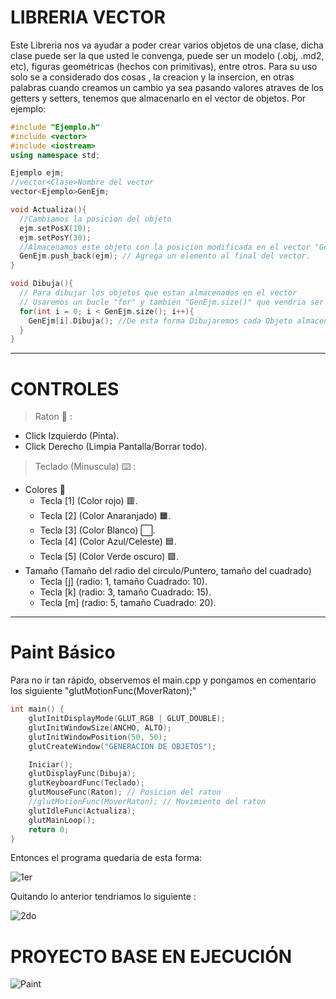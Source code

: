 # LIBRERIA VECTOR

Este Libreria nos va ayudar a poder crear varios objetos de una clase, dicha clase puede ser la que usted le convenga, puede ser un modelo (.obj, .md2, etc), figuras
geométricas (hechos con primitivas), entre otros. Para su uso solo se a considerado dos cosas , la creacion y la insercion, en otras palabras cuando creamos un cambio ya 
sea pasando valores atraves de los getters y setters, tenemos que almacenarlo en el vector de objetos. Por ejemplo:

```C++
#include "Ejemplo.h"
#include <vector>
#include <iostream>
using namespace std;

Ejemplo ejm;
//vector<Clase>Nombre del vector
vector<Ejemplo>GenEjm;

void Actualiza(){
  //Cambiamos la posicion del objeto
  ejm.setPosX(10);
  ejm.setPosY(30);
  //Almacenamos este objeto con la posicion modificada en el vector "GenEjm"
  GenEjm.push_back(ejm); // Agrega un elemento al final del vector.
}

void Dibuja(){
  // Para dibujar los objetos que estan almacenados en el vector
  // Usaremos un bucle "for" y también "GenEjm.size()" que vendria ser el tamaño del vector, entonces :
  for(int i = 0; i < GenEjm.size(); i++){
    GenEjm[i].Dibuja(); //De esta forma Dibujaremos cada Objeto almacenado del vector
  }
}
```

------------

# CONTROLES 
> Raton 🐁 :
- Click Izquierdo (Pinta).
- Click Derecho (Limpia Pantalla/Borrar todo).
> Teclado (Minuscula) ⌨️ :
- Colores 🎨
  - Tecla [1] (Color rojo) 🟥.
  - Tecla [2] (Color Anaranjado) 🟧.
  - Tecla [3] (Color Blanco) ⬜.
  - Tecla [4] (Color Azul/Celeste) 🟦.
  - Tecla [5] (Color Verde oscuro) 🟩.
- Tamaño (Tamaño del radio del circulo/Puntero, tamaño del cuadrado) 
  - Tecla [j] (radio: 1, tamaño Cuadrado: 10).
  - Tecla [k] (radio: 3, tamaño Cuadrado: 15).
  - Tecla [m] (radio: 5, tamaño Cuadrado: 20).
------------

# Paint Básico

Para no ir tan rápido, observemos el main.cpp y pongamos en comentario los siguiente "glutMotionFunc(MoverRaton);"
```C++
int main() {
	glutInitDisplayMode(GLUT_RGB | GLUT_DOUBLE);
	glutInitWindowSize(ANCHO, ALTO);
	glutInitWindowPosition(50, 50);
	glutCreateWindow("GENERACION DE OBJETOS");

	Iniciar();
	glutDisplayFunc(Dibuja);
	glutKeyboardFunc(Teclado);
	glutMouseFunc(Raton); // Posicion del raton
	//glutMotionFunc(MoverRaton); // Movimiento del raton
	glutIdleFunc(Actualiza);
	glutMainLoop();
	return 0;
}
```

Entonces el programa quedaria de esta forma:

![1er](https://user-images.githubusercontent.com/96871746/215227490-4632dee0-b700-4ae1-ae73-640e1df2aa88.gif)

Quitando lo anterior tendriamos lo siguiente :

![2do](https://user-images.githubusercontent.com/96871746/215229996-c32798d4-3be2-4ebb-b561-e132b891a885.gif)

# PROYECTO BASE EN EJECUCIÓN

![Paint](https://user-images.githubusercontent.com/96871746/215229810-6f0cd14d-4f3d-4e37-9dab-16928aaf61c5.gif)
